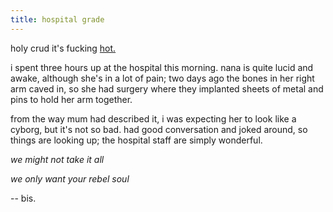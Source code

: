 ```yaml
---
title: hospital grade
---
```


holy crud it's fucking [hot.](http://au.weather.yahoo.com/148/index_c.html)

i spent three hours up at the hospital this morning. nana is quite lucid and awake, although she's in a lot of pain; two days ago the bones in her right arm caved in, so she had surgery where they implanted sheets of metal and pins to hold her arm together.

from the way mum had described it, i was expecting her to look like a cyborg, but it's not so bad. had good conversation and joked around, so things are looking up; the hospital staff are simply wonderful.

*we might not take it all*

*we only want your rebel soul*

-- bis.